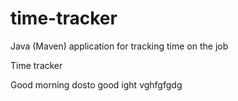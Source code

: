 # time-tracker
Java (Maven) application for tracking time on the job

Time tracker

Good morning dosto
good  ight vghfgfgdg
